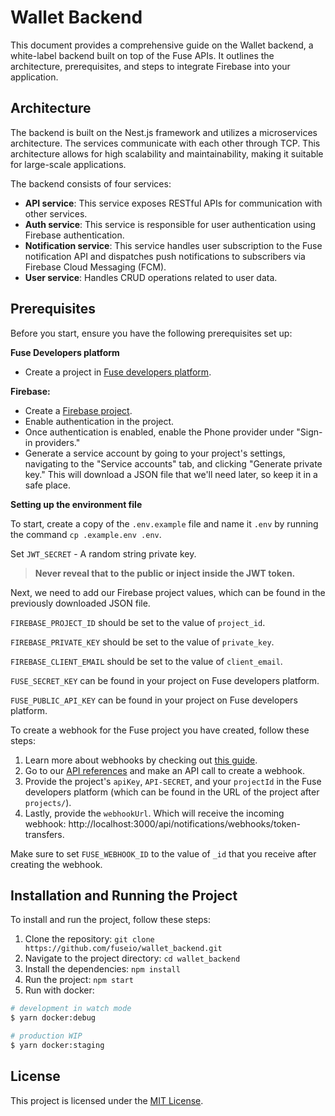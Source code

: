 # Wallet Backend

This document provides a comprehensive guide on the Wallet backend, a white-label backend built on top of the Fuse APIs. It outlines the architecture, prerequisites, and steps to integrate Firebase into your application.

## Architecture

The backend is built on the Nest.js framework and utilizes a microservices architecture. The services communicate with each other through TCP. This architecture allows for high scalability and maintainability, making it suitable for large-scale applications.

The backend consists of four services:

- **API service**: This service exposes RESTful APIs for communication with other services.
- **Auth service**: This service is responsible for user authentication using Firebase authentication.
- **Notification service**: This service handles user subscription to the Fuse notification API and dispatches push notifications to subscribers via Firebase Cloud Messaging (FCM).
- **User service**: Handles CRUD operations related to user data.

## **Prerequisites**

Before you start, ensure you have the following prerequisites set up:

**Fuse Developers platform**

- Create a project in [Fuse developers platform](https://developers.fuse.io/).

**Firebase:**

- Create a [Firebase project](https://console.firebase.google.com/).
- Enable authentication in the project.
- Once authentication is enabled, enable the Phone provider under "Sign-in providers."
- Generate a service account by going to your project's settings, navigating to the "Service accounts" tab, and clicking "Generate private key." This will download a JSON file that we'll need later, so keep it in a safe place.

**Setting up the environment file**

To start, create a copy of the `.env.example` file and name it `.env` by running the command `cp .example.env .env`.

Set `JWT_SECRET` - A random string private key. 

>**Never reveal that to the public or inject inside the JWT token.**

Next, we need to add our Firebase project values, which can be found in the previously downloaded JSON file.

`FIREBASE_PROJECT_ID` should be set to the value of `project_id`.

`FIREBASE_PRIVATE_KEY` should be set to the value of `private_key`.

`FIREBASE_CLIENT_EMAIL` should be set to the value of `client_email`.

`FUSE_SECRET_KEY` can be found in your project on Fuse developers platform.

`FUSE_PUBLIC_API_KEY` can be found in your project on Fuse developers platform.

To create a webhook for the Fuse project you have created, follow these steps:

1. Learn more about webhooks by checking out [this guide](https://docs.fuse.io/docs/notification-api/notifications-api#what-are-webhooks).
2. Go to our [API references](https://docs.fuse.io/docs/notification-api/create-webhook) and make an API call to create a webhook.
3. Provide the project's `apiKey`, `API-SECRET`, and your `projectId` in the Fuse developers platform (which can be found in the URL of the project after `projects/`).
4. Lastly, provide the `webhookUrl`. Which will receive the incoming webhook: http://localhost:3000/api/notifications/webhooks/token-transfers.

Make sure to set `FUSE_WEBHOOK_ID` to the value of `_id` that you receive after creating the webhook.

## Installation and Running the Project

To install and run the project, follow these steps:

1. Clone the repository: `git clone https://github.com/fuseio/wallet_backend.git`
2. Navigate to the project directory: `cd wallet_backend`
3. Install the dependencies: `npm install`
4. Run the project: `npm start`
5. Run with docker:

```bash
# development in watch mode
$ yarn docker:debug

# production WIP
$ yarn docker:staging
```

## License

This project is licensed under the [MIT License](LICENSE).
